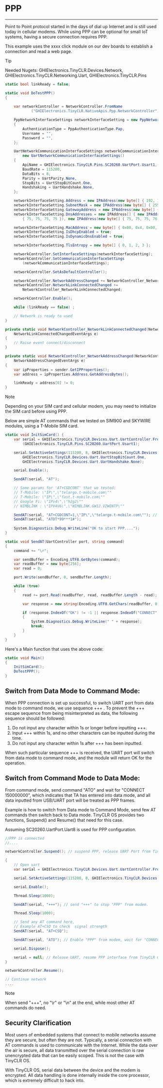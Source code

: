 # PPP
---

Point to Point protocol started in the days of dial up Internet and is still used today in cellular modems. While using PPP can be optional for small IoT systems, having a secure connection requires PPP.

This example uses the xxxx click module on our dev boards to establish a connection and read a web page.

>[!TIP]
>Needed Nugets: GHIElectronics.TinyCLR.Devices.Network, GHIElectronics.TinyCLR.Networking.Uart, GHIElectronics.TinyCLR.Pins

```cs
static bool linkReady = false;

static void DoTestPPP()
{
            
    var networkController = NetworkController.FromName
            ("GHIElectronics.TinyCLR.NativeApis.Ppp.NetworkController");

    PppNetworkInterfaceSettings networkInterfaceSetting = new PppNetworkInterfaceSettings()
    {
        AuthenticationType = PppAuthenticationType.Pap,
        Username = "",
        Password = "",
    };

    UartNetworkCommunicationInterfaceSettings networkCommunicationInterfaceSettings =
        new UartNetworkCommunicationInterfaceSettings()
    {
        ApiName = GHIElectronics.TinyCLR.Pins.SC20260.UartPort.Usart1,
        BaudRate = 115200,
        DataBits = 8,
        Parity = UartParity.None,
        StopBits = UartStopBitCount.One,
        Handshaking = UartHandshake.None,
    };

    networkInterfaceSetting.Address = new IPAddress(new byte[] { 192, 168, 1, 122 });
    networkInterfaceSetting.SubnetMask = new IPAddress(new byte[] { 255, 255, 255, 0 });
    networkInterfaceSetting.GatewayAddress = new IPAddress(new byte[] { 192, 168, 1, 1 });
    networkInterfaceSetting.DnsAddresses = new IPAddress[] { new IPAddress(new byte[]
        { 75, 75, 75, 75 }), new IPAddress(new byte[] { 75, 75, 75, 76 }) };

    networkInterfaceSetting.MacAddress = new byte[] { 0x00, 0x4, 0x00, 0x00, 0x00, 0x00 };
    networkInterfaceSetting.IsDhcpEnabled = true;
    networkInterfaceSetting.IsDynamicDnsEnabled = true;

    networkInterfaceSetting.TlsEntropy = new byte[] { 0, 1, 2, 3 };

    networkController.SetInterfaceSettings(networkInterfaceSetting);
    networkController.SetCommunicationInterfaceSettings
        (networkCommunicationInterfaceSettings);

    networkController.SetAsDefaultController();

    networkController.NetworkAddressChanged += NetworkController_NetworkAddressChanged;
    networkController.NetworkLinkConnectedChanged +=
        NetworkController_NetworkLinkConnectedChanged;

    networkController.Enable();

    while (linkReady == false) ;

    // Network is ready to used
}

private static void NetworkController_NetworkLinkConnectedChanged(NetworkController sender,
    NetworkLinkConnectedChangedEventArgs e)
{
    // Raise event connect/disconnect
}

private static void NetworkController_NetworkAddressChanged(NetworkController sender,
    NetworkAddressChangedEventArgs e)
{
    var ipProperties = sender.GetIPProperties();
    var address = ipProperties.Address.GetAddressBytes();

    linkReady = address[0] != 0;
}
```

> [!NOTE]  
> Depending on your SIM card and cellular modem, you may need to initialize the SIM card before using PPP.

Below are simple AT commands that we tested on SIM900 and SKYWIRE modules, using a T-Mobile SIM card.

```cs
static void InitSimCard() {
    var serial = GHIElectronics.TinyCLR.Devices.Uart.UartController.FromName
        (GHIElectronics.TinyCLR.Pins.SC20260.UartPort.Usart1);

    serial.SetActiveSettings(115200, 8, GHIElectronics.TinyCLR.Devices.Uart.UartParity.None,
        GHIElectronics.TinyCLR.Devices.Uart.UartStopBitCount.One,
        GHIElectronics.TinyCLR.Devices.Uart.UartHandshake.None);

    serial.Enable();

    SendAT(serial, "AT");

    // Some params for 'AT+CGDCONT' that we tested:
    // T-Mobile: \"IP\",\"telargo.t-mobile.com\""
    // T-Mobile: \"IP\",\"fast.t-mobile.com\""
    // Google Fi: \"IPv4\",\"h2g2\""
    // NIMBLINK : \"IPV4V6\",\"NIMBLINK.GW12.VZWENTP\""

    SendAT(serial, "AT+CGDCONT=1,\"IP\",\"telargo.t-mobile.com\""); // or \"IP\",\"fast.t-mobile.com\""
    SendAT(serial, "ATDT*99***1#");
    
    System.Diagnostics.Debug.WriteLine("OK to start PPP....");
}

static void SendAT(UartController port, string command)
{
    command += "\r";

    var sendBuffer = Encoding.UTF8.GetBytes(command);
    var readBuffer = new byte[256];
    var read = 0;

    port.Write(sendBuffer, 0, sendBuffer.Length);

    while (true)
    {
        read += port.Read(readBuffer, read, readBuffer.Length - read);

        var response = new string(Encoding.UTF8.GetChars(readBuffer, 0, read));

        if (response.IndexOf("OK") != -1 || response.IndexOf("CONNECT") != -1)
        {
            System.Diagnostics.Debug.WriteLine(" " + response);
            break;
        }
    }
}
```

Here's a Main function that uses the above code:

```cs
static void Main()
{
    InitSimCard();
    DoTestPPP();
}
```

## Switch from Data Mode to Command Mode:

When PPP connection is set up successful, to switch UART port from data mode to command mode, we use sequence +++ . To prevent the +++ escape sequence from being misinterpreted as data, the following sequence should be followed: 
 
1) Do not input any character within 1s or longer before inputting +++.  
2) Input +++ within 1s, and no other characters can be inputted during the time. 
3) Do not input any character within 1s after +++ has been inputted.  
 
When such particular sequence +++ is received, the UART port will switch from data mode to command mode, and the module will return OK for the operation. 

## Switch from Command Mode to Data Mode: 
From command mode, send command "ATO" and wait for "CONNECT 150000000", which indicates that TA has entered into data mode, and all data inputted from USB/UART port will be treated as PPP frames.

Example is how to switch from Data mode to Command Mode, send few AT commands then switch back to Data mode. TinyCLR OS provides two functions, Suspend() and Resume() that need for this case.

Assuming SC20260.UartPort.Uart8 is used for PPP configuration.

```cs
//PPP is connected
//....

networkController.Suspend(); // suspend PPP, release UART Port from TinyCLR OS

{
    // Open uart
    var serial = GHIElectronics.TinyCLR.Devices.Uart.UartController.FromName(SC20260.UartPort.Uart8);

    serial.SetActiveSettings(115200, 8, GHIElectronics.TinyCLR.Devices.Uart.UartParity.None, GHIElectronics.TinyCLR.Devices.Uart.UartStopBitCount.One, GHIElectronics.TinyCLR.Devices.Uart.UartHandshake.None);

    serial.Enable();

    Thread.Sleep(1000);

    SendAT(serial, "+++"); // send "+++" to stop "PPP" from modem.

    Thread.Sleep(1000);

    // Send any AT command here, 
    // Example AT+CSQ to check  signal strength
    SendAT(serial, "AT+CSQ");

    SendAT(serial, "ATO"); // Enable "PPP" from modem, wait for "CONNECT 150000000" from AT command.

    serial.Dispose();

    serial = null; // Release UART, resume PPP interface from TinyCLR OS
}

networkController.Resume();

// Continue network
....
```

> [!NOTE]
> When send "+++", no "\r" or "\n" at the end, while most other AT commands do need.

## Security Clarification

Most users of embedded systems that connect to mobile networks assume they are secure, but often they are not. Typically, a serial connection with AT commands is used to communicate with the Internet. While the data over the air is secure, all data transmitted over the serial connection is raw unencrypted data that can be easily scoped. This is not the case with TinyCLR OS.

With TinyCLR OS, serial data between the device and the modem is encrypted. All data handling is done internally inside the core processor, which is extremely difficult to hack into.

